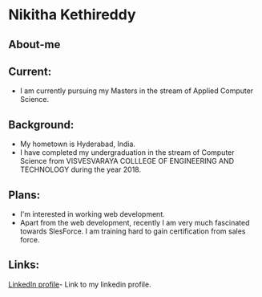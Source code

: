 # Nikitha Kethireddy

## About-me

## Current: 
- I am currently pursuing my Masters in the stream of Applied Computer Science.

## Background: 
- My hometown is Hyderabad, India.
-  I have completed my undergraduation in the stream of Computer Science from VISVESVARAYA COLLLEGE OF ENGINEERING AND TECHNOLOGY during the year 2018.

## Plans: 
- I'm interested in working web development.
- Apart from the web development, recently I am very much fascinated towards SlesForce. I am training hard to gain certification from sales force.


## Links:
[LinkedIn profile](https://www.linkedin.com/in/nikitha-kethi-13b67b184/)- Link to my linkedin profile.
